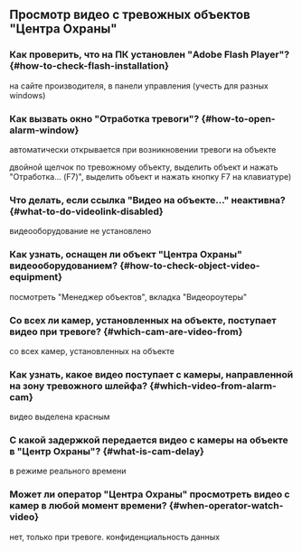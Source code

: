## Просмотр видео с тревожных объектов "Центра Охраны"

### Как проверить, что на ПК установлен "Adobe Flash Player"? {#how-to-check-flash-installation} 

на сайте производителя, в панели управления (учесть для разных windows)

### Как вызвать окно "Отработка тревоги"? {#how-to-open-alarm-window} 

автоматически открывается при возникновении тревоги на объекте

двойной щелчок по тревожному объекту, выделить объект и нажать "Отработка… (F7)", выделить объект и нажать кнопку F7 на клавиатуре)

### Что делать, если ссылка "Видео на объекте..." неактивна? {#what-to-do-videolink-disabled}

видеооборудование не установлено

### Как узнать, оснащен ли объект "Центра Охраны" видеооборудованием? {#how-to-check-object-video-equipment}

посмотреть "Менеджер объектов", вкладка "Видеороутеры"

### Со всех ли камер, установленных на объекте, поступает видео при тревоге? {#which-cam-are-video-from} 

со всех камер, установленных на объекте
 
### Как узнать, какое видео поступает с камеры, направленной на зону тревожного шлейфа? {#which-video-from-alarm-cam}

видео выделена красным
 
### С какой задержкой передается видео с камеры на объекте в "Центр Охраны"? {#what-is-cam-delay}

в режиме реального времени

### Может ли оператор "Центра Охраны" просмотреть видео с камер в любой момент времени? {#when-operator-watch-video}

нет, только при тревоге. конфиденциальность данных
 